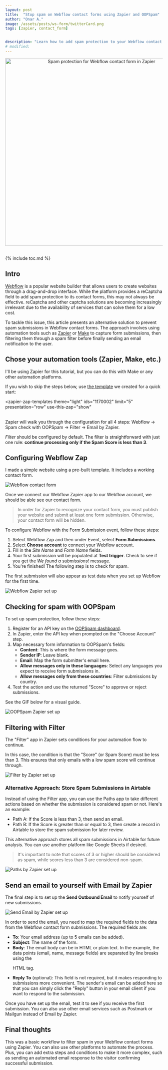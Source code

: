 ```yaml
---
layout: post
title:  "Stop spam on Webflow contact forms using Zapier and OOPSpam"
author: "Onar A."
image: /assets/posts/ws-form/twitterCard.png
tags: [zapier, contact_form]


description: "Learn how to add spam protection to your Webflow contact forms."
# modified: 
---
```

<center>
<a href="https://zapier.com/apps/email/integrations/webflow/1170002/spam-check-new-webflow-contact-form-submissions-with-oopspam-and-send-outbound-emails">
<img width="600" alt="Spam protection for Webflow contact form in Zapier" src="/blog/assets/posts/webflow-contact-form/overall-setup.png">
</a>
</center>
<br/>

<script type="module" src="https://cdn.zapier.com/packages/partner-sdk/v0/zapier-elements/zapier-elements.esm.js"></script>
<link rel="stylesheet" href="https://cdn.zapier.com/packages/partner-sdk/v0/zapier-elements/zapier-elements.css"/>

{% include toc.md %}

## Intro

[Webflow](https://webflow.com/) is a popular website builder that allows users to create websites through a drag-and-drop interface. While the platform provides a reCaptcha field to add spam protection to its contact forms, this may not always be effective. reCaptcha and other captcha solutions are becoming increasingly irrelevant due to the availability of services that can solve them for a low cost.

To tackle this issue, this article presents an alternative solution to prevent spam submissions in Webflow contact forms. The approach involves using automation tools such as [Zapier](https://zapier.com/) or [Make](https://www.make.com) to capture form submissions, then filtering them through a spam filter before finally sending an email notification to the user.

## Chose your automation tools (Zapier, Make, etc.)

I'll be using Zapier for this tutorial, but you can do this with Make or any other automation platforms.

If you wish to skip the steps below, use [the template](https://zapier.com/apps/email/integrations/webflow/1170002/spam-check-new-webflow-contact-form-submissions-with-oopspam-and-send-outbound-emails) we created for a quick start:

<zapier-zap-templates
  theme="light"
  ids="1170002"
  limit="5"
  presentation="row"
  use-this-zap="show"
></zapier-zap-templates>

<br>
Zapier will walk you through the configuration for all 4 steps: Webflow -> Spam check with OOPSpam -> Filter -> Email by Zapier.

_Filter_ should be configured by default. The filter is straightforward with just one rule: **continue processing only if the Spam Score is less than 3**.

## Configuring Webflow Zap

I made a simple website using a pre-built template. It includes a working contact form.

![Webflow contact form](/blog/assets/posts/webflow-contact-form/cf.png "Webflow contact form")

Once we connect our Webflow Zapier app to our Webflow account, we should be able see our contact form.

> In order for Zapier to recognize your contact form, you must publish your website and submit at least one form submission. Otherwise, your contact form will be hidden.

To configure Webflow with the Form Submission event, follow these steps:

1. Select Webflow Zap and then under Event, select **Form Submissions**.
2. Select **Choose account** to connect your Webflow account.
3. Fill in the _Site Name_ and _Form Name_ fields.
4. Your first submission will be populated at **Test trigger**. Check to see if you get the _We found a submissions!_ message.
5. You're finished! The following step is to check for spam.

The first submission will also appear as test data when you set up Webflow for the first time.

![Webflow Zapier set up](/blog/assets/posts/webflow-contact-form/webflow-zapier.gif "Webflow Zapier set up")

## Checking for spam with OOPSpam

To set up spam protection, follow these steps:

1. Register for an API key on the [OOPSpam dashboard](https://app.oopspam.com/).
2. In Zapier, enter the API key when prompted on the "Choose Account" step.
3. Map necessary form information to OOPSpam's fields:
    - **Content**: This is where the form message goes.
    - **Sender IP**: Leave blank.
    - **Email**: Map the form submitter's email here.
    - **Allow messages only in these languages**: Select any languages you expect to receive form submissions in.
    - **Allow messages only from these countries**: Filter submissions by country.
4. Test the action and use the returned "Score" to approve or reject submissions.

See the GIF below for a visual guide.

![OOPSpam Zapier set up](/blog/assets/posts/webflow-contact-form/zapier-oopspam.gif "OOPSpam Zapier set up")


## Filtering with Filter

The "Filter" app in Zapier sets conditions for your automation flow to continue.

In this case, the condition is that the "Score" (or Spam Score) must be less than 3. This ensures that only emails with a low spam score will continue through.

![Filter by Zapier set up](/blog/assets/posts/webflow-contact-form/filter-zapier.gif "Filter by Zapier set up")

### Alternative Approach: Store Spam Submissions in Airtable

Instead of using the Filter app, you can use the Paths app to take different actions based on whether the submission is considered spam or not. Here's an example:

- Path A: If the Score is less than 3, then send an email.
- Path B: If the Score is greater than or equal to 3, then create a record in Airtable to store the spam submission for later review.

This alternative approach stores all spam submissions in Airtable for future analysis. You can use another platform like Google Sheets if desired.

> It's important to note that scores of 3 or higher should be considered as spam, while scores less than 3 are considered non-spam.

![Paths by Zapier set up](/blog/assets/posts/webflow-contact-form/paths-zapier.png "Paths by Zapier set up")


## Send an email to yourself with Email by Zapier

The final step is to set up the **Send Outbound Email** to notify yourself of new submissions.

![Send Email by Zapier set up](/blog/assets/posts/webflow-contact-form/sendemail-zapier.gif "Send Email by Zapier set up")

In order to send the email, you need to map the required fields to the data from the Webflow contact form submissions. The required fields are:

- **To**: Your email address (up to 5 emails can be added).
- **Subject**: The name of the form.
- **Body**: The email body can be in HTML or plain text. In the example, the data points (email, name, message fields) are separated by line breaks using the <p> HTML tag.
- **Reply To** (optional): This field is not required, but it makes responding to submissions more convenient. The sender's email can be added here so that you can simply click the "Reply" button in your email client if you want to respond to the submission.

Once you have set up the email, test it to see if you receive the first submission. You can also use other email services such as Postmark or Mailgun instead of Email by Zapier.

## Final thoughts

This was a basic workflow to filter spam in your Webflow contact forms using Zapier. You can also use other platforms to automate the process. Plus, you can add extra steps and conditions to make it more complex, such as sending an automated email response to the visitor confirming successful submission.
